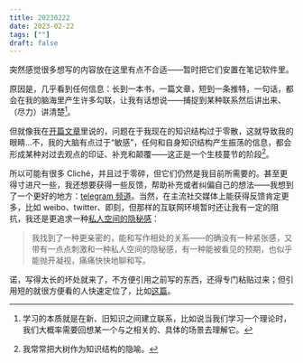 ```yaml
---
title: 20230222
date: 2023-02-22
tags: [""]
draft: false
---
```


突然感觉很多想写的内容放在这里有点不合适——暂时把它们安置在笔记软件里。

原因是，几乎看到任何信息：长到一本书，一篇文章，短到一条推特，一句话，都会在我的脑海里产生许多勾联，让我有话想说——捕捉到某种联系然后讲出来、（尽力）讲清楚[^1]。

但就像我在[开篇文章](https://mazine.netlify.app/posts/bokekaipian-suiyiliaoliao/)里说的，问题在于我现在的知识结构过于零散，这就导致我的眼睛...不，我的大脑有点过于“敏感”，任何和自身知识结构产生振荡的信息，都会形成某种对过去观点的印证、补充和颠覆——这正是一个生枝蔓节的阶段[^2]。

所以可能有很多 Cliché，并且过于零碎，但它们仍然是我目前所需要的。甚至更得寸进尺一些，我还想要获得一些反馈，帮助补充或者纠偏自己的想法——我想到了一个更好的地方：[telegram 频道](https://t.me/mazinestalk)。当然，在主流社交媒体上能获得反馈肯定更多，比如 weibo、twitter、即刻，但那样的互联网环境暂时还让我有一定的阻抗，我还是更追求一种[私人空间的隐秘感](https://mazine.netlify.app/posts/bokekaipian-suiyiliaoliao/)：

> 我找到了一种更亲密的，能和写作相处的关系——的确没有一种紧张感，又带有一点点刺激和一种私人空间的隐秘感，有一种能被看见的预期，也似乎能抛开凝视，痛痛快快地聊和写。

诺，写得太长的坏处就来了，不方便引用之前写的东西，还得专门粘贴过来；但引用短的就很方便看的人快速定位了，比如[这篇](https://mazine.netlify.app/essays/20230217/)。

[^1]: 学习的本质就是在新、旧知识之间建立联系，比如说当我们学习一个理论时，我们大概率需要回想某一个与之相关的、具体的场景去理解它。
[^2]: 我常常把大树作为知识结构的隐喻。

